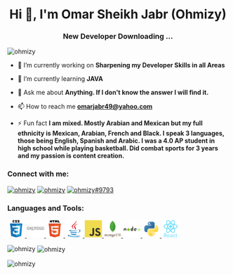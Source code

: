 <h1 align="center">Hi 👋, I'm Omar Sheikh Jabr (Ohmizy)</h1>
<h3 align="center">New Developer Downloading ...</h3>

<p align="left"> <img src="https://komarev.com/ghpvc/?username=ohmizy&label=Profile%20views&color=0e75b6&style=flat" alt="ohmizy" /> </p>

- 🔭 I’m currently working on **Sharpening my Developer Skills in all Areas**

- 🌱 I’m currently learning **JAVA**

- 💬 Ask me about **Anything. If I don't know the answer I will find it.**

- 📫 How to reach me **omarjabr49@yahoo.com**

- ⚡ Fun fact **I am mixed. Mostly Arabian and Mexican but my full ethnicity is Mexican, Arabian, French and Black. I speak 3 languages, those being English, Spanish and Arabic. I was a 4.0 AP student in high school while playing basketball. Did combat sports for 3 years and my passion is content creation.**

<h3 align="left">Connect with me:</h3>
<p align="left">
<a href="https://instagram.com/ohmizy" target="blank"><img align="center" src="https://raw.githubusercontent.com/rahuldkjain/github-profile-readme-generator/master/src/images/icons/Social/instagram.svg" alt="ohmizy" height="30" width="40" /></a>
<a href="https://www.youtube.com/channel/UCq-oQK2fZ8n7SpUMjvolU3Q" target="blank"><img align="center" src="https://raw.githubusercontent.com/rahuldkjain/github-profile-readme-generator/master/src/images/icons/Social/youtube.svg" alt="ohmizy" height="30" width="40" /></a>
<a href="https://discord.gg/CM6MnqsN" target="blank"><img align="center" src="https://raw.githubusercontent.com/rahuldkjain/github-profile-readme-generator/master/src/images/icons/Social/discord.svg" alt="ohmizy#9793" height="30" width="40" /></a>
</p>

<h3 align="left">Languages and Tools:</h3>
<p align="left"> <a href="https://www.w3schools.com/css/" target="_blank" rel="noreferrer"> <img src="https://raw.githubusercontent.com/devicons/devicon/master/icons/css3/css3-original-wordmark.svg" alt="css3" width="40" height="40"/> </a> <a href="https://expressjs.com" target="_blank" rel="noreferrer"> <img src="https://raw.githubusercontent.com/devicons/devicon/master/icons/express/express-original-wordmark.svg" alt="express" width="40" height="40"/> </a> <a href="https://www.w3.org/html/" target="_blank" rel="noreferrer"> <img src="https://raw.githubusercontent.com/devicons/devicon/master/icons/html5/html5-original-wordmark.svg" alt="html5" width="40" height="40"/> </a> <a href="https://www.java.com" target="_blank" rel="noreferrer"> <img src="https://raw.githubusercontent.com/devicons/devicon/master/icons/java/java-original.svg" alt="java" width="40" height="40"/> </a> <a href="https://developer.mozilla.org/en-US/docs/Web/JavaScript" target="_blank" rel="noreferrer"> <img src="https://raw.githubusercontent.com/devicons/devicon/master/icons/javascript/javascript-original.svg" alt="javascript" width="40" height="40"/> </a> <a href="https://www.mongodb.com/" target="_blank" rel="noreferrer"> <img src="https://raw.githubusercontent.com/devicons/devicon/master/icons/mongodb/mongodb-original-wordmark.svg" alt="mongodb" width="40" height="40"/> </a> <a href="https://nodejs.org" target="_blank" rel="noreferrer"> <img src="https://raw.githubusercontent.com/devicons/devicon/master/icons/nodejs/nodejs-original-wordmark.svg" alt="nodejs" width="40" height="40"/> </a> <a href="https://www.python.org" target="_blank" rel="noreferrer"> <img src="https://raw.githubusercontent.com/devicons/devicon/master/icons/python/python-original.svg" alt="python" width="40" height="40"/> </a> <a href="https://reactjs.org/" target="_blank" rel="noreferrer"> <img src="https://raw.githubusercontent.com/devicons/devicon/master/icons/react/react-original-wordmark.svg" alt="react" width="40" height="40"/> </a> </p>

<p><img align="left" src="https://github-readme-stats.vercel.app/api/top-langs?username=ohmizy&show_icons=true&locale=en&layout=compact" alt="ohmizy" /></p>

<p>&nbsp;<img align="center" src="https://github-readme-stats.vercel.app/api?username=ohmizy&show_icons=true&locale=en" alt="ohmizy" /></p>

<p><img align="center" src="https://github-readme-streak-stats.herokuapp.com/?user=ohmizy&" alt="ohmizy" /></p>
